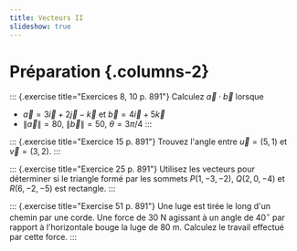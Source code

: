 ```yaml
---
title: Vecteurs II
slideshow: true
---
```


# Préparation {.columns-2}

::: {.exercise title="Exercices 8, 10 p. 891"}
Calculez $\vec a \cdot \vec b$ lorsque

- $\vec a = 3 \vec i + 2 \vec j - \vec k$ et $\vec b = 4 \vec i + 5 \vec k$
- $\|\vec a\| = 80$, $\|\vec b\| = 50$, $\theta = 3 \pi / 4$
:::

::: {.exercise title="Exercice 15 p. 891"}
Trouvez l'angle entre $\vec u = (5, 1)$ et $\vec v = (3, 2)$.
:::

::: {.exercise title="Exercice 25 p. 891"}
Utilisez les vecteurs pour déterminer
si le triangle formé par les sommets $P(1, -3, -2)$, $Q(2, 0, -4)$ et $R(6, -2, -5)$ est rectangle.
:::

::: {.exercise title="Exercise 51 p. 891"}
Une luge est tirée le long d'un chemin par une corde.
Une force de $30$ N agissant à un angle de $40^\circ$ par rapport à l'horizontale
bouge la luge de $80$ m.
Calculez le travail effectué par cette force.
:::